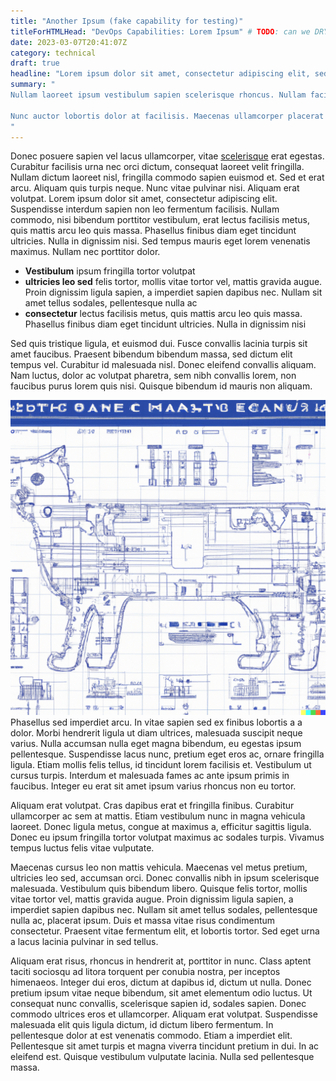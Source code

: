 ```yaml
---
title: "Another Ipsum (fake capability for testing)"
titleForHTMLHead: "DevOps Capabilities: Lorem Ipsum" # TODO: can we DRY this out?
date: 2023-03-07T20:41:07Z
category: technical
draft: true
headline: "Lorem ipsum dolor sit amet, consectetur adipiscing elit, sed do eiusmod tempor incididunt ut labore et dolore magna aliqua."
summary: "
Nullam laoreet ipsum vestibulum sapien scelerisque rhoncus. Nullam facilisis lobortis quam vel semper. Fusce condimentum quam leo, vel ultrices dui suscipit eu. Duis facilisis sed dolor eu luctus. Maecenas ut consectetur magna. Proin at nunc non tellus egestas efficitur. Vivamus faucibus semper dignissim. Vivamus vestibulum elit id nulla tincidunt, non elementum purus facilisis. Vivamus accumsan pellentesque nibh non efficitur. Mauris quis ex nisl. Nullam condimentum sit amet nunc at dignissim. Ut ultrices elit eget ipsum placerat viverra. Ut eu suscipit nisl.

Nunc auctor lobortis dolor at facilisis. Maecenas ullamcorper placerat lectus, ut fermentum mauris accumsan quis. Phasellus vulputate tincidunt nibh eu molestie. Ut sit amet condimentum lorem. Proin ac justo blandit urna lacinia dictum eu a felis. Nullam ut volutpat velit. In pulvinar eget dolor sit amet molestie. Etiam ac sodales ipsum. Phasellus condimentum cursus convallis. Fusce bibendum nunc nec est bibendum cursus. Duis id varius turpis. Phasellus non enim id tortor varius ornare. Morbi pretium augue nec sapien placerat, at facilisis elit vulputate. Nunc purus turpis, dignissim a risus non, suscipit egestas dui. Curabitur porttitor diam sit amet felis euismod bibendum.
"
---
```


Donec posuere sapien vel lacus ullamcorper, vitae [scelerisque](https://example.com) erat egestas. Curabitur facilisis urna nec orci dictum, consequat laoreet velit fringilla. Nullam dictum laoreet nisl, fringilla commodo sapien euismod et. Sed et erat arcu. Aliquam quis turpis neque. Nunc vitae pulvinar nisi. Aliquam erat volutpat. Lorem ipsum dolor sit amet, consectetur adipiscing elit. Suspendisse interdum sapien non leo fermentum facilisis. Nullam commodo, nisi bibendum porttitor vestibulum, erat lectus facilisis metus, quis mattis arcu leo quis massa. Phasellus finibus diam eget tincidunt ultricies. Nulla in dignissim nisi. Sed tempus mauris eget lorem venenatis maximus. Nullam nec porttitor dolor.

* **Vestibulum** ipsum fringilla tortor volutpat
* **ultricies leo sed** felis tortor, mollis vitae tortor vel, mattis gravida augue. Proin dignissim ligula sapien, a imperdiet sapien dapibus nec. Nullam sit amet tellus sodales, pellentesque nulla ac
* **consectetur** lectus facilisis metus, quis mattis arcu leo quis massa. Phasellus finibus diam eget tincidunt ultricies. Nulla in dignissim nisi

Sed quis tristique ligula, et euismod dui. Fusce convallis lacinia turpis sit amet faucibus. Praesent bibendum bibendum massa, sed dictum elit tempus vel. Curabitur id malesuada nisl. Donec eleifend convallis aliquam. Nam luctus, dolor ac volutpat pharetra, sem nibh convallis lorem, non faucibus purus lorem quis nisi. Quisque bibendum id mauris non aliquam.

![ROBOCAT IS WATCHING YOU](robocat.png) Phasellus sed imperdiet arcu. In vitae sapien sed ex finibus lobortis a a dolor. Morbi hendrerit ligula ut diam ultrices, malesuada suscipit neque varius. Nulla accumsan nulla eget magna bibendum, eu egestas ipsum pellentesque. Suspendisse lacus nunc, pretium eget eros ac, ornare fringilla ligula. Etiam mollis felis tellus, id tincidunt lorem facilisis et. Vestibulum ut cursus turpis. Interdum et malesuada fames ac ante ipsum primis in faucibus. Integer eu erat sit amet ipsum varius rhoncus non eu tortor.

Aliquam erat volutpat. Cras dapibus erat et fringilla finibus. Curabitur ullamcorper ac sem at mattis. Etiam vestibulum nunc in magna vehicula laoreet. Donec ligula metus, congue at maximus a, efficitur sagittis ligula. Donec eu ipsum fringilla tortor volutpat maximus ac sodales turpis. Vivamus tempus luctus felis vitae vulputate.

Maecenas cursus leo non mattis vehicula. Maecenas vel metus pretium, ultricies leo sed, accumsan orci. Donec convallis nibh in ipsum scelerisque malesuada. Vestibulum quis bibendum libero. Quisque felis tortor, mollis vitae tortor vel, mattis gravida augue. Proin dignissim ligula sapien, a imperdiet sapien dapibus nec. Nullam sit amet tellus sodales, pellentesque nulla ac, placerat ipsum. Duis et massa vitae risus condimentum consectetur. Praesent vitae fermentum elit, et lobortis tortor. Sed eget urna a lacus lacinia pulvinar in sed tellus.

Aliquam erat risus, rhoncus in hendrerit at, porttitor in nunc. Class aptent taciti sociosqu ad litora torquent per conubia nostra, per inceptos himenaeos. Integer dui eros, dictum at dapibus id, dictum ut nulla. Donec pretium ipsum vitae neque bibendum, sit amet elementum odio luctus. Ut consequat nunc convallis, scelerisque sapien id, sodales sapien. Donec commodo ultrices eros et ullamcorper. Aliquam erat volutpat. Suspendisse malesuada elit quis ligula dictum, id dictum libero fermentum. In pellentesque dolor at est venenatis commodo. Etiam a imperdiet elit. Pellentesque sit amet turpis et magna viverra tincidunt pretium in dui. In ac eleifend est. Quisque vestibulum vulputate lacinia. Nulla sed pellentesque massa.